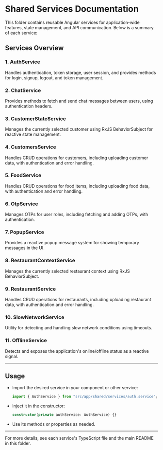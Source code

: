 # Shared Services Documentation

This folder contains reusable Angular services for application-wide features, state management, and API communication. Below is a summary of each service:

## Services Overview

### 1. AuthService

Handles authentication, token storage, user session, and provides methods for login, signup, logout, and token management.

### 2. ChatService

Provides methods to fetch and send chat messages between users, using authentication headers.

### 3. CustomerStateService

Manages the currently selected customer using RxJS BehaviorSubject for reactive state management.

### 4. CustomersService

Handles CRUD operations for customers, including uploading customer data, with authentication and error handling.

### 5. FoodService

Handles CRUD operations for food items, including uploading food data, with authentication and error handling.

### 6. OtpService

Manages OTPs for user roles, including fetching and adding OTPs, with authentication.

### 7. PopupService

Provides a reactive popup message system for showing temporary messages in the UI.

### 8. RestaurantContextService

Manages the currently selected restaurant context using RxJS BehaviorSubject.

### 9. RestaurantService

Handles CRUD operations for restaurants, including uploading restaurant data, with authentication and error handling.

### 10. SlowNetworkService

Utility for detecting and handling slow network conditions using timeouts.

### 11. OfflineService

Detects and exposes the application's online/offline status as a reactive signal.

---

## Usage

- Import the desired service in your component or other service:
  ```typescript
  import { AuthService } from "src/app/shared/services/auth.service";
  ```
- Inject it in the constructor:
  ```typescript
  constructor(private authService: AuthService) {}
  ```
- Use its methods or properties as needed.

---

For more details, see each service's TypeScript file and the main README in this folder.
